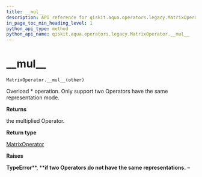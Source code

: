 ```yaml
---
title: __mul__
description: API reference for qiskit.aqua.operators.legacy.MatrixOperator.__mul__
in_page_toc_min_heading_level: 1
python_api_type: method
python_api_name: qiskit.aqua.operators.legacy.MatrixOperator.__mul__
---
```


# \_\_mul\_\_

<span id="qiskit.aqua.operators.legacy.MatrixOperator.__mul__" />

`MatrixOperator.__mul__(other)`

Overload \* operation. Only support two Operators have the same representation mode.

**Returns**

the multiplied Operator.

**Return type**

[MatrixOperator](qiskit.aqua.operators.legacy.MatrixOperator "qiskit.aqua.operators.legacy.MatrixOperator")

**Raises**

**TypeError**\*\*, \*\***if two Operators do not have the same representations.** –


